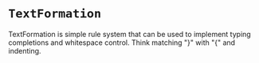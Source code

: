 # ``TextFormation``

TextFormation is simple rule system that can be used to implement typing completions and whitespace control. Think matching "}" with "{" and indenting.

